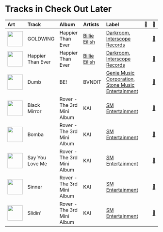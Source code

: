 # Tracks in Check Out Later

| Art | Track | Album | Artists | Label | 💚 | 🔗 |
|:---|:---|:---|:---|:---|:---|:---|
| <img src="https://i.scdn.co/image/ab67616d0000b2732a038d3bf875d23e4aeaa84e" alt="" width="50" /> | GOLDWING | Happier Than Ever | [Billie Eilish](../../artists/billie_eilish.md) | [Darkroom](../../labels/darkroom.md), [Interscope Records](../../labels/interscope_records.md) | | [🔗](https://open.spotify.com/track/0FfqyjhB6Kspvit1oOo7ax) |
| <img src="https://i.scdn.co/image/ab67616d0000b2732a038d3bf875d23e4aeaa84e" alt="" width="50" /> | Happier Than Ever | Happier Than Ever | [Billie Eilish](../../artists/billie_eilish.md) | [Darkroom](../../labels/darkroom.md), [Interscope Records](../../labels/interscope_records.md) | | [🔗](https://open.spotify.com/track/4RVwu0g32PAqgUiJoXsdF8) |
| <img src="https://i.scdn.co/image/ab67616d0000b273885fa1f286a9f6e401baaeeb" alt="" width="50" /> | Dumb | BE! | BVNDIT | [Genie Music Corporation](../../labels/genie_music_corporation.md), [Stone Music Entertainment](../../labels/stone_music_entertainment.md) | | [🔗](https://open.spotify.com/track/35iTyW33UVp1fmubxKDYOl) |
| <img src="https://i.scdn.co/image/ab67616d0000b273ca0bf7a337ed7a8bcc34948e" alt="" width="50" /> | Black Mirror | Rover - The 3rd Mini Album | KAI | [SM Entertainment](../../labels/sm_entertainment.md) | | [🔗](https://open.spotify.com/track/7iRF1psaTyvaVzyTvZhP91) |
| <img src="https://i.scdn.co/image/ab67616d0000b273ca0bf7a337ed7a8bcc34948e" alt="" width="50" /> | Bomba | Rover - The 3rd Mini Album | KAI | [SM Entertainment](../../labels/sm_entertainment.md) | | [🔗](https://open.spotify.com/track/1E6H8b0dUuCt7vbBgL1Fvm) |
| <img src="https://i.scdn.co/image/ab67616d0000b273ca0bf7a337ed7a8bcc34948e" alt="" width="50" /> | Say You Love Me | Rover - The 3rd Mini Album | KAI | [SM Entertainment](../../labels/sm_entertainment.md) | | [🔗](https://open.spotify.com/track/6eTTfUgRT21VXq2C2eJ9F3) |
| <img src="https://i.scdn.co/image/ab67616d0000b273ca0bf7a337ed7a8bcc34948e" alt="" width="50" /> | Sinner | Rover - The 3rd Mini Album | KAI | [SM Entertainment](../../labels/sm_entertainment.md) | | [🔗](https://open.spotify.com/track/1ObmeINgcnxdxGbPByx0zL) |
| <img src="https://i.scdn.co/image/ab67616d0000b273ca0bf7a337ed7a8bcc34948e" alt="" width="50" /> | Slidin' | Rover - The 3rd Mini Album | KAI | [SM Entertainment](../../labels/sm_entertainment.md) | | [🔗](https://open.spotify.com/track/1kDHz6nhxNtdvh209RvyU6) |
